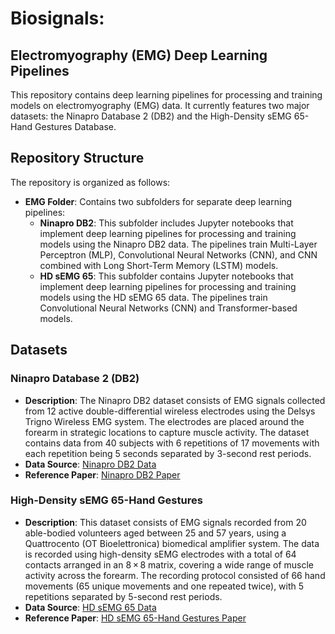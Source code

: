 # Biosignals: 
## Electromyography (EMG) Deep Learning Pipelines
This repository contains deep learning pipelines for processing and training models on electromyography (EMG) data. It currently features two major datasets: the Ninapro Database 2 (DB2) and the High-Density sEMG 65-Hand Gestures Database.

## Repository Structure
The repository is organized as follows:

- **EMG Folder**: Contains two subfolders for separate deep learning pipelines:
  - **Ninapro DB2**: This subfolder includes Jupyter notebooks that implement deep learning pipelines for processing and training models using the Ninapro DB2 data. The pipelines train Multi-Layer Perceptron (MLP), Convolutional Neural Networks (CNN), and CNN combined with Long Short-Term Memory (LSTM) models.
  - **HD sEMG 65**: This subfolder contains Jupyter notebooks that implement deep learning pipelines for processing and training models using the HD sEMG 65 data. The pipelines train Convolutional Neural Networks (CNN) and Transformer-based models.

## Datasets

### Ninapro Database 2 (DB2)
- **Description**: The Ninapro DB2 dataset consists of EMG signals collected from 12 active double-differential wireless electrodes using the Delsys Trigno Wireless EMG system. The electrodes are placed around the forearm in strategic locations to capture muscle activity. The dataset contains data from 40 subjects with 6 repetitions of 17 movements with each repetition being 5 seconds separated by 3-second rest periods.
- **Data Source**: [Ninapro DB2 Data](https://ninapro.hevs.ch/instructions/DB2.html)
- **Reference Paper**: [Ninapro DB2 Paper](https://www.ncbi.nlm.nih.gov/pmc/articles/PMC4421935/)

### High-Density sEMG 65-Hand Gestures
- **Description**: This dataset consists of EMG signals recorded from 20 able-bodied volunteers aged between 25 and 57 years, using a Quattrocento (OT Bioelettronica) biomedical amplifier system. The data is recorded using high-density sEMG electrodes with a total of 64 contacts arranged in an 8 × 8 matrix, covering a wide range of muscle activity across the forearm. The recording protocol consisted of 66 hand movements (65 unique movements and one repeated twice), with 5 repetitions separated by 5-second rest periods.
- **Data Source**: [HD sEMG 65 Data](https://springernature.figshare.com/collections/A_database_of_high-density_surface_electromyogram_signals_comprising_65_hand_gestures_performed_in_an_isometric_manner/5090861)
- **Reference Paper**: [HD sEMG 65-Hand Gestures Paper](https://www.nature.com/articles/s41597-021-00843-9)



